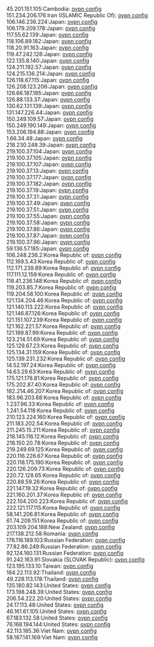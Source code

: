 45.201.151.105:Cambodia: [ovpn config](vpn/45_201_151_105.ovpn)  
151.234.206.176:Iran (ISLAMIC Republic Of): [ovpn config](vpn/151_234_206_176.ovpn)  
106.146.236.224:Japan: [ovpn config](vpn/106_146_236_224.ovpn)  
106.179.209.178:Japan: [ovpn config](vpn/106_179_209_178.ovpn)  
117.55.62.139:Japan: [ovpn config](vpn/117_55_62_139.ovpn)  
118.106.89.182:Japan: [ovpn config](vpn/118_106_89_182.ovpn)  
118.20.91.163:Japan: [ovpn config](vpn/118_20_91_163.ovpn)  
119.47.242.128:Japan: [ovpn config](vpn/119_47_242_128.ovpn)  
122.135.8.140:Japan: [ovpn config](vpn/122_135_8_140.ovpn)  
124.211.192.57:Japan: [ovpn config](vpn/124_211_192_57.ovpn)  
124.215.136.214:Japan: [ovpn config](vpn/124_215_136_214.ovpn)  
126.118.67.115:Japan: [ovpn config](vpn/126_118_67_115.ovpn)  
126.208.123.206:Japan: [ovpn config](vpn/126_208_123_206.ovpn)  
126.66.187.185:Japan: [ovpn config](vpn/126_66_187_185.ovpn)  
126.88.133.37:Japan: [ovpn config](vpn/126_88_133_37.ovpn)  
130.62.131.139:Japan: [ovpn config](vpn/130_62_131_139.ovpn)  
131.147.226.44:Japan: [ovpn config](vpn/131_147_226_44.ovpn)  
150.249.109.57:Japan: [ovpn config](vpn/150_249_109_57.ovpn)  
150.249.190.149:Japan: [ovpn config](vpn/150_249_190_149.ovpn)  
153.206.194.88:Japan: [ovpn config](vpn/153_206_194_88.ovpn)  
1.66.34.48:Japan: [ovpn config](vpn/1_66_34_48.ovpn)  
218.230.248.39:Japan: [ovpn config](vpn/218_230_248_39.ovpn)  
219.100.37.104:Japan: [ovpn config](vpn/219_100_37_104.ovpn)  
219.100.37.105:Japan: [ovpn config](vpn/219_100_37_105.ovpn)  
219.100.37.107:Japan: [ovpn config](vpn/219_100_37_107.ovpn)  
219.100.37.13:Japan: [ovpn config](vpn/219_100_37_13.ovpn)  
219.100.37.177:Japan: [ovpn config](vpn/219_100_37_177.ovpn)  
219.100.37.182:Japan: [ovpn config](vpn/219_100_37_182.ovpn)  
219.100.37.19:Japan: [ovpn config](vpn/219_100_37_19.ovpn)  
219.100.37.31:Japan: [ovpn config](vpn/219_100_37_31.ovpn)  
219.100.37.49:Japan: [ovpn config](vpn/219_100_37_49.ovpn)  
219.100.37.51:Japan: [ovpn config](vpn/219_100_37_51.ovpn)  
219.100.37.55:Japan: [ovpn config](vpn/219_100_37_55.ovpn)  
219.100.37.58:Japan: [ovpn config](vpn/219_100_37_58.ovpn)  
219.100.37.86:Japan: [ovpn config](vpn/219_100_37_86.ovpn)  
219.100.37.87:Japan: [ovpn config](vpn/219_100_37_87.ovpn)  
219.100.37.96:Japan: [ovpn config](vpn/219_100_37_96.ovpn)  
59.136.57.185:Japan: [ovpn config](vpn/59_136_57_185.ovpn)  
106.248.236.2:Korea Republic of: [ovpn config](vpn/106_248_236_2.ovpn)  
112.169.5.43:Korea Republic of: [ovpn config](vpn/112_169_5_43.ovpn)  
112.171.239.89:Korea Republic of: [ovpn config](vpn/112_171_239_89.ovpn)  
117.111.12.159:Korea Republic of: [ovpn config](vpn/117_111_12_159.ovpn)  
118.41.236.148:Korea Republic of: [ovpn config](vpn/118_41_236_148.ovpn)  
119.203.85.7:Korea Republic of: [ovpn config](vpn/119_203_85_7.ovpn)  
119.204.58.100:Korea Republic of: [ovpn config](vpn/119_204_58_100.ovpn)  
121.134.204.46:Korea Republic of: [ovpn config](vpn/121_134_204_46.ovpn)  
121.140.113.222:Korea Republic of: [ovpn config](vpn/121_140_113_222.ovpn)  
121.146.87.126:Korea Republic of: [ovpn config](vpn/121_146_87_126.ovpn)  
121.151.107.239:Korea Republic of: [ovpn config](vpn/121_151_107_239.ovpn)  
121.162.221.57:Korea Republic of: [ovpn config](vpn/121_162_221_57.ovpn)  
121.189.87.99:Korea Republic of: [ovpn config](vpn/121_189_87_99.ovpn)  
123.214.51.69:Korea Republic of: [ovpn config](vpn/123_214_51_69.ovpn)  
125.129.67.23:Korea Republic of: [ovpn config](vpn/125_129_67_23.ovpn)  
125.134.31.159:Korea Republic of: [ovpn config](vpn/125_134_31_159.ovpn)  
125.139.231.232:Korea Republic of: [ovpn config](vpn/125_139_231_232.ovpn)  
14.52.197.24:Korea Republic of: [ovpn config](vpn/14_52_197_24.ovpn)  
14.63.29.63:Korea Republic of: [ovpn config](vpn/14_63_29_63.ovpn)  
175.121.178.81:Korea Republic of: [ovpn config](vpn/175_121_178_81.ovpn)  
175.202.87.40:Korea Republic of: [ovpn config](vpn/175_202_87_40.ovpn)  
182.214.46.207:Korea Republic of: [ovpn config](vpn/182_214_46_207.ovpn)  
183.96.203.68:Korea Republic of: [ovpn config](vpn/183_96_203_68.ovpn)  
1.237.96.33:Korea Republic of: [ovpn config](vpn/1_237_96_33.ovpn)  
1.241.54.118:Korea Republic of: [ovpn config](vpn/1_241_54_118.ovpn)  
210.123.224.160:Korea Republic of: [ovpn config](vpn/210_123_224_160.ovpn)  
211.183.202.54:Korea Republic of: [ovpn config](vpn/211_183_202_54.ovpn)  
211.245.15.211:Korea Republic of: [ovpn config](vpn/211_245_15_211.ovpn)  
218.145.116.12:Korea Republic of: [ovpn config](vpn/218_145_116_12.ovpn)  
218.150.20.78:Korea Republic of: [ovpn config](vpn/218_150_20_78.ovpn)  
219.249.69.125:Korea Republic of: [ovpn config](vpn/219_249_69_125.ovpn)  
220.116.226.67:Korea Republic of: [ovpn config](vpn/220_116_226_67.ovpn)  
220.118.175.190:Korea Republic of: [ovpn config](vpn/220_118_175_190.ovpn)  
220.126.209.73:Korea Republic of: [ovpn config](vpn/220_126_209_73.ovpn)  
220.72.128.65:Korea Republic of: [ovpn config](vpn/220_72_128_65.ovpn)  
220.88.59.26:Korea Republic of: [ovpn config](vpn/220_88_59_26.ovpn)  
221.147.19.32:Korea Republic of: [ovpn config](vpn/221_147_19_32.ovpn)  
221.160.201.37:Korea Republic of: [ovpn config](vpn/221_160_201_37.ovpn)  
222.104.200.223:Korea Republic of: [ovpn config](vpn/222_104_200_223.ovpn)  
222.121.117.115:Korea Republic of: [ovpn config](vpn/222_121_117_115.ovpn)  
58.141.206.81:Korea Republic of: [ovpn config](vpn/58_141_206_81.ovpn)  
61.74.209.151:Korea Republic of: [ovpn config](vpn/61_74_209_151.ovpn)  
203.109.204.188:New Zealand: [ovpn config](vpn/203_109_204_188.ovpn)  
217.138.212.58:Romania: [ovpn config](vpn/217_138_212_58.ovpn)  
176.116.189.103:Russian Federation: [ovpn config](vpn/176_116_189_103.ovpn)  
77.82.86.249:Russian Federation: [ovpn config](vpn/77_82_86_249.ovpn)  
92.124.160.131:Russian Federation: [ovpn config](vpn/92_124_160_131.ovpn)  
91.242.163.91:Slovakia (SLOVAK Republic): [ovpn config](vpn/91_242_163_91.ovpn)  
123.195.133.10:Taiwan: [ovpn config](vpn/123_195_133_10.ovpn)  
184.22.113.92:Thailand: [ovpn config](vpn/184_22_113_92.ovpn)  
49.228.113.178:Thailand: [ovpn config](vpn/49_228_113_178.ovpn)  
135.180.82.143:United States: [ovpn config](vpn/135_180_82_143.ovpn)  
173.198.248.39:United States: [ovpn config](vpn/173_198_248_39.ovpn)  
206.54.222.20:United States: [ovpn config](vpn/206_54_222_20.ovpn)  
24.17.113.48:United States: [ovpn config](vpn/24_17_113_48.ovpn)  
46.161.61.105:United States: [ovpn config](vpn/46_161_61_105.ovpn)  
67.183.132.58:United States: [ovpn config](vpn/67_183_132_58.ovpn)  
76.168.194.144:United States: [ovpn config](vpn/76_168_194_144.ovpn)  
42.113.185.36:Viet Nam: [ovpn config](vpn/42_113_185_36.ovpn)  
58.187.141.169:Viet Nam: [ovpn config](vpn/58_187_141_169.ovpn)  
